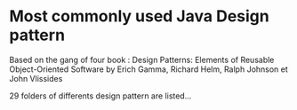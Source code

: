 # Most commonly used Java Design pattern 
	
Based on the gang of four book : Design Patterns: Elements of Reusable Object-Oriented Software by  Erich Gamma, Richard Helm, Ralph Johnson et John Vlissides

29 folders of differents design pattern are listed...